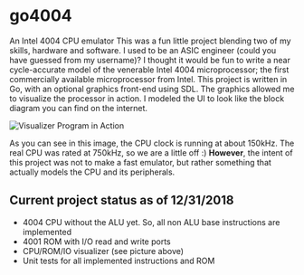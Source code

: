 # go4004
An Intel 4004 CPU emulator
This was a fun little project blending two of my skills, hardware and software. I used to be an ASIC engineer (could you have guessed from my username)? I thought it would be fun to write a near cycle-accurate model of the venerable Intel 4004 microprocessor; the first commercially available microprocessor from Intel.
This project is written in Go, with an optional graphics front-end using SDL. The graphics allowed me to visualize the processor in action. I modeled the UI to look like the block diagram you can find on the internet.

![Visualizer Program in Action](https://dl.dropboxusercontent.com/s/cho3c26wtrkhzh4/Go%204004.jpg?dl=0)

As you can see in this image, the CPU clock is running at about 150kHz. The real CPU was rated at 750kHz, so we are a little off :)
**However**,  the intent of this project was not to make a fast emulator, but rather something that actually models the CPU and its peripherals. 
## Current project status as of 12/31/2018

 - 4004 CPU without the ALU yet. So, all non ALU base instructions are implemented
 - 4001 ROM with I/O read and write ports
 - CPU/ROM/IO visualizer (see picture above)
 - Unit tests for all implemented instructions and ROM
